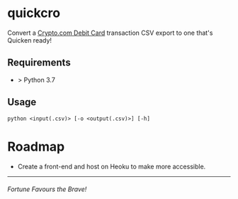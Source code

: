 # quickcro

Convert a [Crypto.com Debit Card](https://crypto.com/cards) transaction CSV export to one that's Quicken ready!

## Requirements

+ \> Python 3.7 

## Usage 

```
python <input(.csv)> [-o <output(.csv)>] [-h]
```
# Roadmap

+ Create a front-end and host on Heoku to make more accessible.

---

###### Fortune Favours the Brave!
